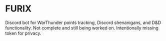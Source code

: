 # FURIX
Discord bot for WarThunder points tracking, Discord shenanigans, and D&D functionality. Not complete and still being worked on. Intentionally missing token for privacy.
